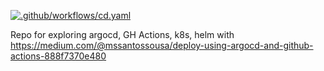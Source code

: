 [![.github/workflows/cd.yaml](https://github.com/iskm/test/actions/workflows/cd.yaml/badge.svg?branch=main)](https://github.com/iskm/test/actions/workflows/cd.yaml)

Repo for exploring argocd, GH Actions, k8s, helm with https://medium.com/@mssantossousa/deploy-using-argocd-and-github-actions-888f7370e480
